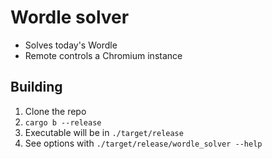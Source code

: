 # Wordle solver
- Solves today's Wordle
- Remote controls a Chromium instance

## Building
1. Clone the repo
2. `cargo b --release`
3. Executable will be in `./target/release`
4. See options with `./target/release/wordle_solver --help`